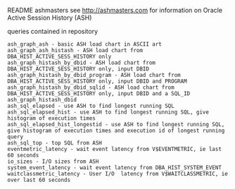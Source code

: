   README ashmasters
    see http://ashmasters.com for information on
    Oracle Active Session History (ASH)

queries contained in repository

	ash_graph_ash - basic ASH load chart in ASCII art
	ash_graph_ash_histash - ASH load chart from DBA_HIST_ACTIVE_SESS_HISTORY only
	ash_graph_histash_by_dbid - ASH load chart from DBA_HIST_ACTIVE_SESS_HISTORY only, input DBID
	ash_graph_histash_by_dbid_program - ASH load chart from DBA_HIST_ACTIVE_SESS_HISTORY only, input DBID and PROGRAM
	ash_graph_histash_by_dbid_sqlid - ASH load chart from DBA_HIST_ACTIVE_SESS_HISTORY only, input DBID and a SQL_ID
	ash_graph_histash_dbid 
	ash_sql_elapsed - use ASH to find longest running SQL
	ash_sql_elapsed_hist - use ASH to find longest running SQL, give histogram of execution times
	ash_sql_elapsed_hist_longestid - use ASH to find longest running SQL, give histogram of execution times and execution id of longest running query
	ash_sql_top - top SQL from ASH
	eventmetric_latency - wait event latency from V$EVENTMETRIC, ie last 60 seconds
	io_sizes - I/O sizes from ASH
	system_event_latency - wait event latency from DBA_HIST_SYSTEM_EVENT 
	waitclassmetric_latency - User I/O  latency from V$WAITCLASSMETRIC, ie  over last 60 seconds